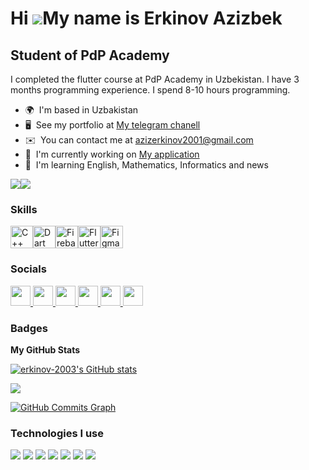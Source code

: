 Hi ![](https://user-images.githubusercontent.com/18350557/176309783-0785949b-9127-417c-8b55-ab5a4333674e.gif)My name is Erkinov Azizbek
=======================================================================================================================================

Student of PdP Academy
----------------------

I completed the flutter course at PdP Academy in Uzbekistan. I have 3 months programming experience. I spend 8-10 hours programming.

* 🌍  I'm based in Uzbakistan
* 🖥️  See my portfolio at [My telegram chanell](http://t.me/erkinov_portfolioo)
* ✉️  You can contact me at [azizerkinov2001@gmail.com](mailto:azizerkinov2001@gmail.com)
* 🚀  I'm currently working on [My application](http://github.com/erkinov-2003/weather_app)
* 🧠  I'm learning English, Mathematics, Informatics and news

<a href="https://www.github.com/erkinov-2003" target="_blank" rel="noreferrer"><img
src="https://img.shields.io/github/followers/erkinov-2003?logo=github&style=for-the-badge&color=facc15&labelColor=1c1917" /></a><a href="https://www.x.com/azizerkinov888" target="_blank" rel="noreferrer"><img
src="https://img.shields.io/twitter/follow/azizerkinov888?logo=twitter&style=for-the-badge&color=facc15&labelColor=1c1917"
/></a>

### Skills


<p align="left">
<a href="https://docs.microsoft.com/en-us/cpp/?view=msvc-170" target="_blank" rel="noreferrer"><img src="https://raw.githubusercontent.com/danielcranney/readme-generator/main/public/icons/skills/cplusplus-colored.svg" width="36" height="36" alt="C++" /></a><a href="https://dart.dev/" target="_blank" rel="noreferrer"><img src="https://raw.githubusercontent.com/danielcranney/readme-generator/main/public/icons/skills/dart-colored.svg" width="36" height="36" alt="Dart" /></a><a href="https://firebase.google.com/" target="_blank" rel="noreferrer"><img src="https://raw.githubusercontent.com/danielcranney/readme-generator/main/public/icons/skills/firebase-colored.svg" width="36" height="36" alt="Firebase" /></a><a href="https://flutter.dev/" target="_blank" rel="noreferrer"><img src="https://raw.githubusercontent.com/danielcranney/readme-generator/main/public/icons/skills/flutter-colored.svg" width="36" height="36" alt="Flutter" /></a><a href="https://www.figma.com/" target="_blank" rel="noreferrer"><img src="https://raw.githubusercontent.com/danielcranney/readme-generator/main/public/icons/skills/figma-colored.svg" width="36" height="36" alt="Figma" /></a>
</p>


### Socials

<p align="left"> <a href="https://www.github.com/erkinov-2003" target="_blank" rel="noreferrer"> <picture> <source media="(prefers-color-scheme: dark)" srcset="https://raw.githubusercontent.com/danielcranney/readme-generator/main/public/icons/socials/github-dark.svg" /> <source media="(prefers-color-scheme: light)" srcset="https://raw.githubusercontent.com/danielcranney/readme-generator/main/public/icons/socials/github.svg" /> <img src="https://raw.githubusercontent.com/danielcranney/readme-generator/main/public/icons/socials/github.svg" width="32" height="32" /> </picture> </a> <a href="http://www.instagram.com/erkinovv_dev" target="_blank" rel="noreferrer"> <picture> <source media="(prefers-color-scheme: dark)" srcset="undefined" /> <source media="(prefers-color-scheme: light)" srcset="https://raw.githubusercontent.com/danielcranney/readme-generator/main/public/icons/socials/instagram.svg" /> <img src="https://raw.githubusercontent.com/danielcranney/readme-generator/main/public/icons/socials/instagram.svg" width="32" height="32" /> </picture> </a> <a href="https://www.linkedin.com/in/aziz-erkinov-2b531b291" target="_blank" rel="noreferrer"> <picture> <source media="(prefers-color-scheme: dark)" srcset="https://raw.githubusercontent.com/danielcranney/readme-generator/main/public/icons/socials/linkedin-dark.svg" /> <source media="(prefers-color-scheme: light)" srcset="https://raw.githubusercontent.com/danielcranney/readme-generator/main/public/icons/socials/linkedin.svg" /> <img src="https://raw.githubusercontent.com/danielcranney/readme-generator/main/public/icons/socials/linkedin.svg" width="32" height="32" /> </picture> </a> <a href="http://www.medium.com/azizerkinov2001" target="_blank" rel="noreferrer"> <picture> <source media="(prefers-color-scheme: dark)" srcset="https://raw.githubusercontent.com/danielcranney/readme-generator/main/public/icons/socials/medium-dark.svg" /> <source media="(prefers-color-scheme: light)" srcset="https://raw.githubusercontent.com/danielcranney/readme-generator/main/public/icons/socials/medium.svg" /> <img src="https://raw.githubusercontent.com/danielcranney/readme-generator/main/public/icons/socials/medium.svg" width="32" height="32" /> </picture> </a> <a href="https://www.stackoverflow.com/users/aziz-erkinov" target="_blank" rel="noreferrer"> <picture> <source media="(prefers-color-scheme: dark)" srcset="undefined" /> <source media="(prefers-color-scheme: light)" srcset="https://raw.githubusercontent.com/danielcranney/readme-generator/main/public/icons/socials/stackoverflow.svg" /> <img src="https://raw.githubusercontent.com/danielcranney/readme-generator/main/public/icons/socials/stackoverflow.svg" width="32" height="32" /> </picture> </a> <a href="https://www.x.com/azizerkinov888" target="_blank" rel="noreferrer"> <picture> <source media="(prefers-color-scheme: dark)" srcset="https://raw.githubusercontent.com/danielcranney/readme-generator/main/public/icons/socials/twitter-dark.svg" /> <source media="(prefers-color-scheme: light)" srcset="https://raw.githubusercontent.com/danielcranney/readme-generator/main/public/icons/socials/twitter.svg" /> <img src="https://raw.githubusercontent.com/danielcranney/readme-generator/main/public/icons/socials/twitter.svg" width="32" height="32" /> </picture> </a></p>

### Badges

<b>My GitHub Stats</b>

<a href="http://www.github.com/erkinov-2003"><img src="https://github-readme-stats.vercel.app/api?username=erkinov-2003&show_icons=true&hide=&count_private=true&title_color=3382ed&text_color=ffffff&icon_color=facc15&bg_color=1c1917&hide_border=true&show_icons=true" alt="erkinov-2003's GitHub stats" /></a>

<a href="http://www.github.com/erkinov-2003"><img src="https://github-readme-streak-stats.herokuapp.com/?user=erkinov-2003&stroke=ffffff&background=1c1917&ring=3382ed&fire=3382ed&currStreakNum=ffffff&currStreakLabel=3382ed&sideNums=ffffff&sideLabels=ffffff&dates=ffffff&hide_border=true" /></a>

<a href="http://www.github.com/erkinov-2003"><img src="https://github-readme-activity-graph.cyclic.app/graph?username=erkinov-2003&bg_color=1c1917&color=ffffff&line=facc15&point=ffffff&area_color=1c1917&area=true&hide_border=true&custom_title=GitHub%20Commits%20Graph" alt="GitHub Commits Graph" /></a>

### Technologies I use

<img src="https://img.shields.io/badge/Flutter-00BFFF?style=for-the-badge&logo=Flutter&logoColor=FFFFFF" /> <img src="https://img.shields.io/badge/Dart-0175C2?style=for-the-badge&logo=Dart&logoColor=FFFFFF" />
<img src="https://img.shields.io/badge/Git-F05032?style=for-the-badge&logo=Git&logoColor=FFFFFF" /> <img src="https://img.shields.io/badge/GitHup-181717?style=for-the-badge&logo=GitHup&logoColor=FFFFFF" />
<img src="https://img.shields.io/badge/Kotlin-7F52FF?style=for-the-badge&logo=Kotlin&logoColor=FFFFFF" /> <img src="https://img.shields.io/badge/C++-00599C?style=for-the-badge&logo=C++&logoColor=FFFFFF" />
 <img src="https://img.shields.io/badge/Firebase-FFCA28?style=for-the-badge&logo=Firebase&logoColor=FFFFFF" />
